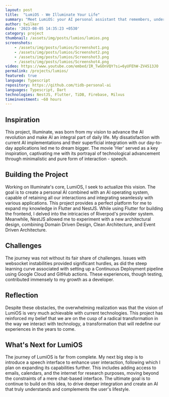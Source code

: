 ```yaml
---
layout: post
title:  "LumiOS - We Illuminate Your Life"
summary: "Meet LumiOS: your AI personal assistant that remembers, understands, and manages your digital world, round the clock. Your life, simplified and illuminated."
author: twilker
date: '2023-08-05 14:35:23 +0530'
category: project
thumbnail: /assets/img/posts/lumios/lumios.png
screenshots:
    - /assets/img/posts/lumios/Screenshot1.png
    - /assets/img/posts/lumios/Screenshot2.png
    - /assets/img/posts/lumios/Screenshot3.png
    - /assets/img/posts/lumios/Screenshot4.png
video: https://www.youtube.com/embed/IR_TwGOnVQY?si=6yUFEhW-ZV4513JO
permalink: /projects/lumios/
featured: true
language: Typescript
repository: https://github.com/tidb-personal-ai
languages: Typescript, Dart
technologies: NestJS, Flutter, TiDB, Firebase, Milvus
timeinvestment: ~60 hours
---
```


## Inspiration
This project, Illuminate, was born from my vision to advance the AI revolution and make AI an integral part of daily life. My dissatisfaction with current AI implementations and their superficial integration with our day-to-day applications led me to dream bigger. The movie 'Her' served as a key inspiration, captivating me with its portrayal of technological advancement through minimalistic and pure form of interaction - speech.

## Building the Project
Working on Illuminate's core, LumiOS, I seek to actualize this vision. The goal is to create a personal AI combined with an AI operating system, capable of retaining all our interactions and integrating seamlessly with various applications. This project provides a perfect platform for me to expand my knowledge in Flutter and NestJS. While using Flutter for building the frontend, I delved into the intricacies of Riverpod's provider system. Meanwhile, NestJS allowed me to experiment with a new architectural design, combining Domain Driven Design, Clean Architecture, and Event Driven Architecture.

## Challenges
The journey was not without its fair share of challenges. Issues with websocket instabilities provided significant hurdles, as did the steep learning curve associated with setting up a Continuous Deployment pipeline using Google Cloud and GitHub actions. These experiences, though testing, contributed immensely to my growth as a developer.

## Reflection
Despite these obstacles, the overwhelming realization was that the vision of LumiOS is very much achievable with current technologies. This project has reinforced my belief that we are on the cusp of a radical transformation in the way we interact with technology, a transformation that will redefine our experiences in the years to come.

## What's Next for LumiOS

The journey of LumiOS is far from complete. My next big step is to introduce a speech interface to enhance user interaction, following which I plan on expanding its capabilities further. This includes adding access to emails, calendars, and the internet for research purposes, moving beyond the constraints of a mere chat-based interface. The ultimate goal is to continue to build on this idea, to drive deeper integration and create an AI that truly understands and complements the user's lifestyle. 